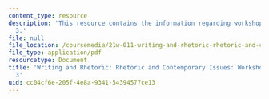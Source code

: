 ```yaml
---
content_type: resource
description: 'This resource contains the information regarding workshop: assignment
  3.'
file: null
file_location: /coursemedia/21w-011-writing-and-rhetoric-rhetoric-and-contemporary-issues-fall-2015/cc04cf6e205f4e8a934154394577ce13_MIT21W_011F15_workshop.pdf
file_type: application/pdf
resourcetype: Document
title: 'Writing and Rhetoric: Rhetoric and Contemporary Issues: Workshop: Assignment
  3'
uid: cc04cf6e-205f-4e8a-9341-54394577ce13
---
```

